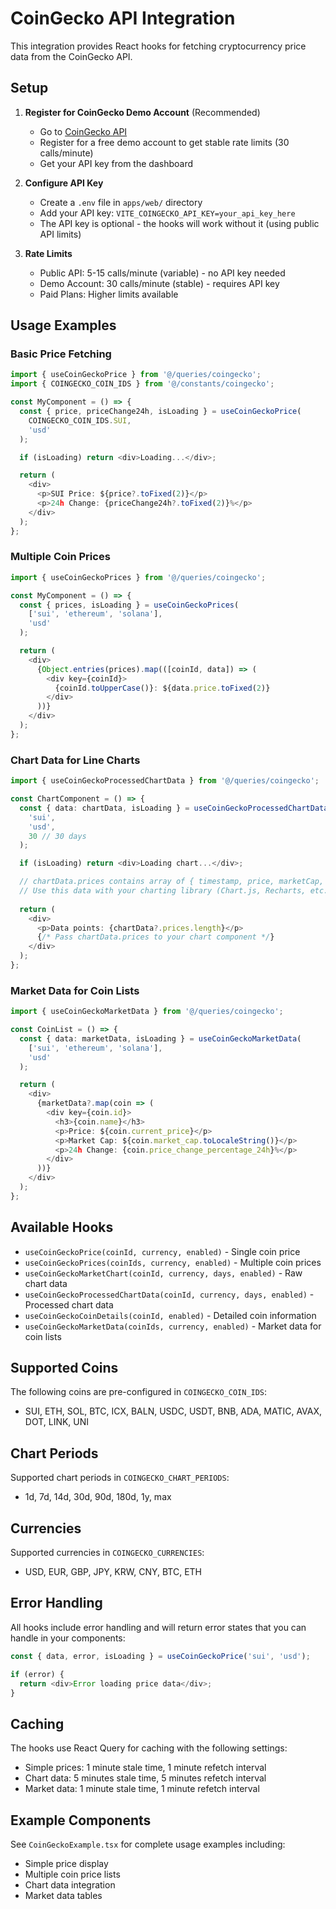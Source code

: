 # CoinGecko API Integration

This integration provides React hooks for fetching cryptocurrency price data from the CoinGecko API.

## Setup

1. **Register for CoinGecko Demo Account** (Recommended)
   - Go to [CoinGecko API](https://www.coingecko.com/en/api)
   - Register for a free demo account to get stable rate limits (30 calls/minute)
   - Get your API key from the dashboard

2. **Configure API Key**
   - Create a `.env` file in `apps/web/` directory
   - Add your API key: `VITE_COINGECKO_API_KEY=your_api_key_here`
   - The API key is optional - the hooks will work without it (using public API limits)

3. **Rate Limits**
   - Public API: 5-15 calls/minute (variable) - no API key needed
   - Demo Account: 30 calls/minute (stable) - requires API key
   - Paid Plans: Higher limits available

## Usage Examples

### Basic Price Fetching

```typescript
import { useCoinGeckoPrice } from '@/queries/coingecko';
import { COINGECKO_COIN_IDS } from '@/constants/coingecko';

const MyComponent = () => {
  const { price, priceChange24h, isLoading } = useCoinGeckoPrice(
    COINGECKO_COIN_IDS.SUI,
    'usd'
  );

  if (isLoading) return <div>Loading...</div>;

  return (
    <div>
      <p>SUI Price: ${price?.toFixed(2)}</p>
      <p>24h Change: {priceChange24h?.toFixed(2)}%</p>
    </div>
  );
};
```

### Multiple Coin Prices

```typescript
import { useCoinGeckoPrices } from '@/queries/coingecko';

const MyComponent = () => {
  const { prices, isLoading } = useCoinGeckoPrices(
    ['sui', 'ethereum', 'solana'],
    'usd'
  );

  return (
    <div>
      {Object.entries(prices).map(([coinId, data]) => (
        <div key={coinId}>
          {coinId.toUpperCase()}: ${data.price.toFixed(2)}
        </div>
      ))}
    </div>
  );
};
```

### Chart Data for Line Charts

```typescript
import { useCoinGeckoProcessedChartData } from '@/queries/coingecko';

const ChartComponent = () => {
  const { data: chartData, isLoading } = useCoinGeckoProcessedChartData(
    'sui',
    'usd',
    30 // 30 days
  );

  if (isLoading) return <div>Loading chart...</div>;

  // chartData.prices contains array of { timestamp, price, marketCap, volume }
  // Use this data with your charting library (Chart.js, Recharts, etc.)
  
  return (
    <div>
      <p>Data points: {chartData?.prices.length}</p>
      {/* Pass chartData.prices to your chart component */}
    </div>
  );
};
```

### Market Data for Coin Lists

```typescript
import { useCoinGeckoMarketData } from '@/queries/coingecko';

const CoinList = () => {
  const { data: marketData, isLoading } = useCoinGeckoMarketData(
    ['sui', 'ethereum', 'solana'],
    'usd'
  );

  return (
    <div>
      {marketData?.map(coin => (
        <div key={coin.id}>
          <h3>{coin.name}</h3>
          <p>Price: ${coin.current_price}</p>
          <p>Market Cap: ${coin.market_cap.toLocaleString()}</p>
          <p>24h Change: {coin.price_change_percentage_24h}%</p>
        </div>
      ))}
    </div>
  );
};
```

## Available Hooks

- `useCoinGeckoPrice(coinId, currency, enabled)` - Single coin price
- `useCoinGeckoPrices(coinIds, currency, enabled)` - Multiple coin prices
- `useCoinGeckoMarketChart(coinId, currency, days, enabled)` - Raw chart data
- `useCoinGeckoProcessedChartData(coinId, currency, days, enabled)` - Processed chart data
- `useCoinGeckoCoinDetails(coinId, enabled)` - Detailed coin information
- `useCoinGeckoMarketData(coinIds, currency, enabled)` - Market data for coin lists

## Supported Coins

The following coins are pre-configured in `COINGECKO_COIN_IDS`:

- SUI, ETH, SOL, BTC, ICX, BALN, USDC, USDT, BNB, ADA, MATIC, AVAX, DOT, LINK, UNI

## Chart Periods

Supported chart periods in `COINGECKO_CHART_PERIODS`:

- 1d, 7d, 14d, 30d, 90d, 180d, 1y, max

## Currencies

Supported currencies in `COINGECKO_CURRENCIES`:

- USD, EUR, GBP, JPY, KRW, CNY, BTC, ETH

## Error Handling

All hooks include error handling and will return error states that you can handle in your components:

```typescript
const { data, error, isLoading } = useCoinGeckoPrice('sui', 'usd');

if (error) {
  return <div>Error loading price data</div>;
}
```

## Caching

The hooks use React Query for caching with the following settings:
- Simple prices: 1 minute stale time, 1 minute refetch interval
- Chart data: 5 minutes stale time, 5 minutes refetch interval
- Market data: 1 minute stale time, 1 minute refetch interval

## Example Components

See `CoinGeckoExample.tsx` for complete usage examples including:
- Simple price display
- Multiple coin price lists
- Chart data integration
- Market data tables
